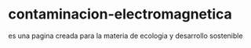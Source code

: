 # contaminacion-electromagnetica
es una pagina creada para la materia de ecologia y desarrollo sostenible
